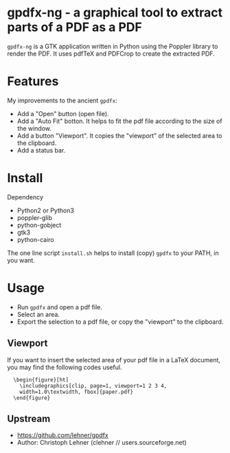 gpdfx-ng - a graphical tool to extract parts of a PDF as a PDF
===============================

`gpdfx-ng` is a GTK application written in Python using the Poppler library
to render the PDF. It uses pdfTeX and PDFCrop to create the extracted
PDF.

# Features
My improvements to the ancient `gpdfx`:

- Add a "Open" button (open file). 
- Add a "Auto Fit" botton. It helps to fit the pdf file according to the size of the window.
- Add a button "Viewport". It copies the "viewport" of the selected area to the clipboard. 
- Add a status bar.

# Install
Dependency
- Python2 or Python3
- poppler-glib
- python-gobject
- gtk3
- python-cairo

The one line script `install.sh` helps to install (copy) `gpdfx` to your PATH,
in you want.

# Usage
- Run `gpdfx` and open a pdf file.
- Select an area.
- Export the selection to a pdf file, or copy the "viewport" to the clipboard.

## Viewport
If you want to insert the selected area of your pdf file in a LaTeX document, you may find the following codes useful.
```
  \begin{figure}[ht]
    \includegraphics[clip, page=1, viewport=1 2 3 4,
    width=1.0\textwidth, fbox]{paper.pdf}
  \end{figure}
```

Upstream
--------
- https://github.com/lehner/gpdfx
- Author: Christoph Lehner (clehner // users.sourceforge.net)
